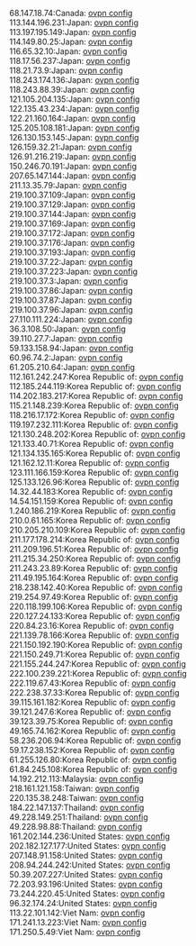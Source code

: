 68.147.18.74:Canada: [ovpn config](vpn/68_147_18_74.ovpn)  
113.144.196.231:Japan: [ovpn config](vpn/113_144_196_231.ovpn)  
113.197.195.149:Japan: [ovpn config](vpn/113_197_195_149.ovpn)  
114.149.80.25:Japan: [ovpn config](vpn/114_149_80_25.ovpn)  
116.65.32.10:Japan: [ovpn config](vpn/116_65_32_10.ovpn)  
118.17.56.237:Japan: [ovpn config](vpn/118_17_56_237.ovpn)  
118.21.73.9:Japan: [ovpn config](vpn/118_21_73_9.ovpn)  
118.243.174.136:Japan: [ovpn config](vpn/118_243_174_136.ovpn)  
118.243.88.39:Japan: [ovpn config](vpn/118_243_88_39.ovpn)  
121.105.204.135:Japan: [ovpn config](vpn/121_105_204_135.ovpn)  
122.135.43.234:Japan: [ovpn config](vpn/122_135_43_234.ovpn)  
122.21.160.164:Japan: [ovpn config](vpn/122_21_160_164.ovpn)  
125.205.108.181:Japan: [ovpn config](vpn/125_205_108_181.ovpn)  
126.130.153.145:Japan: [ovpn config](vpn/126_130_153_145.ovpn)  
126.159.32.21:Japan: [ovpn config](vpn/126_159_32_21.ovpn)  
126.91.216.219:Japan: [ovpn config](vpn/126_91_216_219.ovpn)  
150.246.70.191:Japan: [ovpn config](vpn/150_246_70_191.ovpn)  
207.65.147.144:Japan: [ovpn config](vpn/207_65_147_144.ovpn)  
211.13.35.79:Japan: [ovpn config](vpn/211_13_35_79.ovpn)  
219.100.37.109:Japan: [ovpn config](vpn/219_100_37_109.ovpn)  
219.100.37.129:Japan: [ovpn config](vpn/219_100_37_129.ovpn)  
219.100.37.144:Japan: [ovpn config](vpn/219_100_37_144.ovpn)  
219.100.37.169:Japan: [ovpn config](vpn/219_100_37_169.ovpn)  
219.100.37.172:Japan: [ovpn config](vpn/219_100_37_172.ovpn)  
219.100.37.176:Japan: [ovpn config](vpn/219_100_37_176.ovpn)  
219.100.37.193:Japan: [ovpn config](vpn/219_100_37_193.ovpn)  
219.100.37.22:Japan: [ovpn config](vpn/219_100_37_22.ovpn)  
219.100.37.223:Japan: [ovpn config](vpn/219_100_37_223.ovpn)  
219.100.37.3:Japan: [ovpn config](vpn/219_100_37_3.ovpn)  
219.100.37.86:Japan: [ovpn config](vpn/219_100_37_86.ovpn)  
219.100.37.87:Japan: [ovpn config](vpn/219_100_37_87.ovpn)  
219.100.37.96:Japan: [ovpn config](vpn/219_100_37_96.ovpn)  
27.110.111.224:Japan: [ovpn config](vpn/27_110_111_224.ovpn)  
36.3.108.50:Japan: [ovpn config](vpn/36_3_108_50.ovpn)  
39.110.27.7:Japan: [ovpn config](vpn/39_110_27_7.ovpn)  
59.133.158.94:Japan: [ovpn config](vpn/59_133_158_94.ovpn)  
60.96.74.2:Japan: [ovpn config](vpn/60_96_74_2.ovpn)  
61.205.210.64:Japan: [ovpn config](vpn/61_205_210_64.ovpn)  
112.161.242.247:Korea Republic of: [ovpn config](vpn/112_161_242_247.ovpn)  
112.185.244.119:Korea Republic of: [ovpn config](vpn/112_185_244_119.ovpn)  
114.202.183.217:Korea Republic of: [ovpn config](vpn/114_202_183_217.ovpn)  
115.21.148.239:Korea Republic of: [ovpn config](vpn/115_21_148_239.ovpn)  
118.216.17.172:Korea Republic of: [ovpn config](vpn/118_216_17_172.ovpn)  
119.197.232.111:Korea Republic of: [ovpn config](vpn/119_197_232_111.ovpn)  
121.130.248.202:Korea Republic of: [ovpn config](vpn/121_130_248_202.ovpn)  
121.133.40.71:Korea Republic of: [ovpn config](vpn/121_133_40_71.ovpn)  
121.134.135.165:Korea Republic of: [ovpn config](vpn/121_134_135_165.ovpn)  
121.162.12.11:Korea Republic of: [ovpn config](vpn/121_162_12_11.ovpn)  
123.111.166.159:Korea Republic of: [ovpn config](vpn/123_111_166_159.ovpn)  
125.133.126.96:Korea Republic of: [ovpn config](vpn/125_133_126_96.ovpn)  
14.32.44.183:Korea Republic of: [ovpn config](vpn/14_32_44_183.ovpn)  
14.54.151.159:Korea Republic of: [ovpn config](vpn/14_54_151_159.ovpn)  
1.240.186.219:Korea Republic of: [ovpn config](vpn/1_240_186_219.ovpn)  
210.0.61.165:Korea Republic of: [ovpn config](vpn/210_0_61_165.ovpn)  
210.205.210.109:Korea Republic of: [ovpn config](vpn/210_205_210_109.ovpn)  
211.177.178.214:Korea Republic of: [ovpn config](vpn/211_177_178_214.ovpn)  
211.209.196.51:Korea Republic of: [ovpn config](vpn/211_209_196_51.ovpn)  
211.215.34.250:Korea Republic of: [ovpn config](vpn/211_215_34_250.ovpn)  
211.243.23.89:Korea Republic of: [ovpn config](vpn/211_243_23_89.ovpn)  
211.49.195.164:Korea Republic of: [ovpn config](vpn/211_49_195_164.ovpn)  
218.238.142.40:Korea Republic of: [ovpn config](vpn/218_238_142_40.ovpn)  
219.254.97.49:Korea Republic of: [ovpn config](vpn/219_254_97_49.ovpn)  
220.118.199.106:Korea Republic of: [ovpn config](vpn/220_118_199_106.ovpn)  
220.127.24.133:Korea Republic of: [ovpn config](vpn/220_127_24_133.ovpn)  
220.84.23.16:Korea Republic of: [ovpn config](vpn/220_84_23_16.ovpn)  
221.139.78.166:Korea Republic of: [ovpn config](vpn/221_139_78_166.ovpn)  
221.150.192.190:Korea Republic of: [ovpn config](vpn/221_150_192_190.ovpn)  
221.150.249.71:Korea Republic of: [ovpn config](vpn/221_150_249_71.ovpn)  
221.155.244.247:Korea Republic of: [ovpn config](vpn/221_155_244_247.ovpn)  
222.100.239.221:Korea Republic of: [ovpn config](vpn/222_100_239_221.ovpn)  
222.119.67.43:Korea Republic of: [ovpn config](vpn/222_119_67_43.ovpn)  
222.238.37.33:Korea Republic of: [ovpn config](vpn/222_238_37_33.ovpn)  
39.115.161.182:Korea Republic of: [ovpn config](vpn/39_115_161_182.ovpn)  
39.121.247.6:Korea Republic of: [ovpn config](vpn/39_121_247_6.ovpn)  
39.123.39.75:Korea Republic of: [ovpn config](vpn/39_123_39_75.ovpn)  
49.165.74.162:Korea Republic of: [ovpn config](vpn/49_165_74_162.ovpn)  
58.236.206.94:Korea Republic of: [ovpn config](vpn/58_236_206_94.ovpn)  
59.17.238.152:Korea Republic of: [ovpn config](vpn/59_17_238_152.ovpn)  
61.255.126.80:Korea Republic of: [ovpn config](vpn/61_255_126_80.ovpn)  
61.84.245.108:Korea Republic of: [ovpn config](vpn/61_84_245_108.ovpn)  
14.192.212.113:Malaysia: [ovpn config](vpn/14_192_212_113.ovpn)  
218.161.121.158:Taiwan: [ovpn config](vpn/218_161_121_158.ovpn)  
220.135.38.248:Taiwan: [ovpn config](vpn/220_135_38_248.ovpn)  
184.22.147.137:Thailand: [ovpn config](vpn/184_22_147_137.ovpn)  
49.228.149.251:Thailand: [ovpn config](vpn/49_228_149_251.ovpn)  
49.228.98.88:Thailand: [ovpn config](vpn/49_228_98_88.ovpn)  
161.202.144.236:United States: [ovpn config](vpn/161_202_144_236.ovpn)  
202.182.127.177:United States: [ovpn config](vpn/202_182_127_177.ovpn)  
207.148.91.158:United States: [ovpn config](vpn/207_148_91_158.ovpn)  
208.94.244.242:United States: [ovpn config](vpn/208_94_244_242.ovpn)  
50.39.207.227:United States: [ovpn config](vpn/50_39_207_227.ovpn)  
72.203.93.196:United States: [ovpn config](vpn/72_203_93_196.ovpn)  
73.244.220.45:United States: [ovpn config](vpn/73_244_220_45.ovpn)  
96.32.174.24:United States: [ovpn config](vpn/96_32_174_24.ovpn)  
113.22.101.142:Viet Nam: [ovpn config](vpn/113_22_101_142.ovpn)  
171.241.13.223:Viet Nam: [ovpn config](vpn/171_241_13_223.ovpn)  
171.250.5.49:Viet Nam: [ovpn config](vpn/171_250_5_49.ovpn)  
